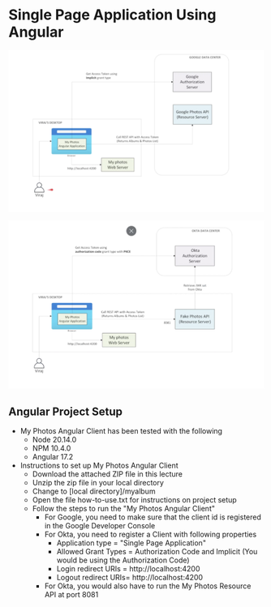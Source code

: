 # Single Page Application Using Angular

![Angular](/images/angular01.png)  

![Angular](/images/angular02.png)  

## Angular Project Setup

* My Photos Angular Client has been tested with the following 
  * Node 20.14.0
  * NPM 10.4.0
  * Angular 17.2
* Instructions to set up My Photos Angular Client 
  * Download the attached ZIP file in this lecture
  * Unzip the zip file in your local directory 
  * Change to [local directory]/myalbum
  * Open the file how-to-use.txt for instructions on project setup 
  * Follow the steps to run the "My Photos Angular Client"
    * For Google, you need to make sure that the client id is registered in the Google Developer Console
    * For Okta, you need to register a Client with following properties
      * Application type  = "Single Page Application" 
      * Allowed Grant Types = Authorization Code and Implicit (You would be using the Authorization Code)
      * Login redirect URIs = http://localhost:4200
      * Logout redirect URIs=  http://localhost:4200
    * For Okta, you would also have to run the My Photos Resource API at port 8081


